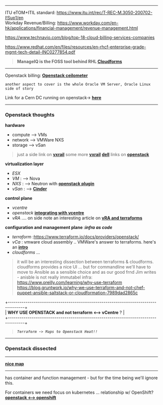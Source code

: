 ***

ITU eTOM+ITIL standard: https://www.itu.int/rec/T-REC-M.3050-200702-I!Sup1/en <br>
Workday Revenue/Billing: https://www.workday.com/en-hk/applications/financial-management/revenue-management.html <br>

https://www.technavio.com/blog/top-18-cloud-billing-services-companies

https://www.redhat.com/en/files/resources/en-rhcf-enterprise-grade-mgmt-tech-detail-INC0277854.pdf <br>

> **ManageIQ is the FOSS tool behind RHL __[Cloudforms](http://manageiq.org/)__** <br>

***

Openstack billing: __[Openstack ceilometer](http://superuser.openstack.org/articles/openstack-billing-cloud-kitty/)__

`another aspect to cover is the whole Oracle VM Server, Oracle Linux side of story`

Link for a Cern DC running on openstack-> __[here](https://indico.cern.ch/event/637013/contributions/2739330/attachments/1542767/2420152/Wigner_Datacenter_20171019.pptx&usg=AOvVaw2LV4LMyaiB3jh1UsCqPeLi)__

***
### Openstack thoughts

**hardware** <br>

 - compute --> VMs
 - network --> VMWare NXS
 - storage --> vSan

>just a side link on __[vxrail](http://blog.thenetworknerd.com/2018/03/31/a-tale-of-two-vcenters-vxrail-edition/)__
> some more __[vxrail](https://www.dellemc.com/resources/en-us/asset/technical-guides-support-information/products/converged-infrastructure/h15104-vxrail-appliance-techbook.pdf)__ __[dell](https://www.dellemc.com/en-us/solutions/cloud/openstack/ready-bundle-for-openstack.htm)__ links on __[openstack](dell.com/openstack)__


**virtualization layer**<br>
 - _ESX_
 - _VM_ : --> Nova
 - _NXS_ : --> Neutron with __[openstack plugin](https://wiki.openstack.org/wiki/Neutron/VMware_NSX_plugins)__
 - _vSan_ : --> __[Cinder](https://www.openstack.org/assets/presentation-media/HK-Cinder-Driver-ajauch.pptx)__ 


**control plane**
 - _vcentre_
 - _openstack_ __[integrating with vcentre](https://docs.openstack.org/ocata/config-reference/compute/hypervisor-vmware.html)__
 - _vRA_ .... on side note an interesting article on __[vRA and terraforms](https://grantorchard.com/implementation/2017/11/29/tf-provider-for-vra-first-look.html)__

**configuration and management plane :_infra as code_**

 - _terraform_  :https://www.terraform.io/docs/providers/openstack/
 - _vCa_ : vmware cloud assembly .. VMWare's answer to terraforms. here's an __[intro](https://grantorchard.com/tango/introducing-vmware-cloud-automation-services/)__
 - _cloudforms_ ... 
 
 > it will be an interesting dissection between terraforms & cloudforms.
 > cloudforms provides a nice UI ... but for commandline we'll have to move to Ansible  as a sensible choice and
 > as our good frnd Jim writes - anisble is not really immutabel infra:
 > https://www.oreilly.com/learning/why-use-terraform
 > https://blog.gruntwork.io/why-we-use-terraform-and-not-chef-puppet-ansible-saltstack-or-cloudformation-7989dad2865c
 

+--------------------------------------------------------------------------------------+<br>
|  **WHY USE OPENSTACK and not terraform <--> vCentre**                                                              ?    |<br>
+--------------------------------------------------------------------------------------+<br>
>**_`Terraform -> Maps to Openstack Heat!!`_** <br>

***
### Openstack dissected
----------------------------
__[nice map](https://www.openstack.org/assets/software/projectmap/openstack-map.pdf)__

----------------------------

has container and function management - but for the time being we'll ignore this.<br>

For containers we need focus on kubernetes ... relationship w/ OpenShift?
__[openstack <--> openshift](https://blog.openshift.com/openshift-on-openstack-delivering-applications-better-together/)__


